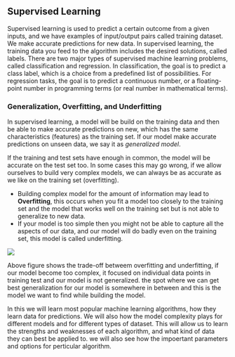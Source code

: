 ## **Supervised Learning**

Supervised learning is used to predict a certain outcome from a given inputs, and we have examples of input/output pairs called training dataset. We make accurate predictions for new data. In supervised learning, the training data you feed to the algorithm includes the desired solutions, called labels. There are two major types of supervised machine learning problems, called classification and regression. In classification, the goal is to predict a class label, which is a choice from a predefined list of possibilities. For regression tasks, the goal is to predict a continuous number, or a floating-point number in programming terms (or real number in mathematical terms).

### **Generalization, Overfitting, and Underfitting**

In supervised learning, a model will be build on the training data and then be
able to make accurate predictions on new, which has the same characteristics (features) as the training set. If our model make accurate predictions on
unseen data, we say it as *generalized model*.

If the training and test sets have enough in common, the model will be accurate on the test set too. In some cases this may go wrong, if we allow ourselves to build very complex models, we can always be as accurate as we like on the training set (overfitting).
*   Building complex model for the amount of information may lead to **Overfitting**, this occurs when you fit a model too closely to the training set and the model that works well on the training set but is not able to generalize to new data.
*   If your model is too simple then you might not be able to capture all the aspects of our data, and our model will do badly even on the training set, this model is called underfitting.

![](https://github.com/Bluelord/Intro_to_ML_Python_Notes/blob/5dc28da3cb04dab7f8446d8a843772798f64350d/Images/Trade_off_model_complexity_against_training_test%20accuracy.JPG)

Above figure shows the trade-off betweem overfitting and underfitting, if our model become too complex, it focused on individual data points in training test and our model is not generalized. the spot where we can get best generalization for our model is somewhere in between and this is the model we want to find while building the model. 

In this we will learn most popular machine learning algorithms, how they learn data for predictions. We will also how the model complexity plays for different models and for different types of dataset. This will allow us to learn the strengths and weaknesses of each algorithm, and what kind of data they can best be applied to. we will also see how the impoertant parameters and options for perticular algorithm.
